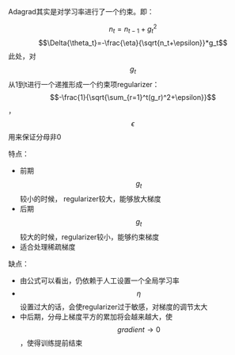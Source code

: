 Adagrad其实是对学习率进行了一个约束。即：

$$n_t=n_{t-1}+g_t^2$$
$$\Delta{\theta_t}=-\frac{\eta}{\sqrt{n_t+\epsilon}}*g_t$$
此处，对$$g_t$$从1到t进行一个递推形成一个约束项regularizer：$$-\frac{1}{\sqrt{\sum_{r=1}^t(g_r)^2+\epsilon}}$$，$$\epsilon$$ 用来保证分母非0

特点：
* 前期$$g_t$$ 较小的时候， regularizer较大，能够放大梯度
* 后期$$g_t$$ 较大的时候，regularizer较小，能够约束梯度
* 适合处理稀疏梯度

缺点：
* 由公式可以看出，仍依赖于人工设置一个全局学习率
* $$\eta$$ 设置过大的话，会使regularizer过于敏感，对梯度的调节太大
* 中后期，分母上梯度平方的累加将会越来越大，使$$gradient\to0$$，使得训练提前结束